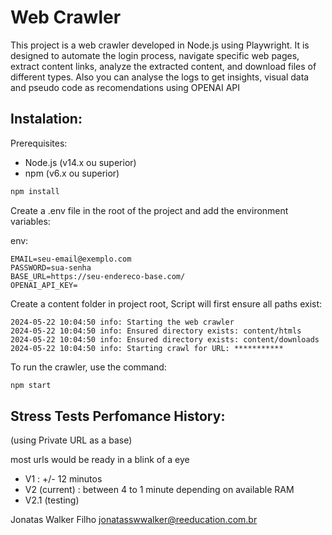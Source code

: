 # Web Crawler

This project is a web crawler developed in Node.js using Playwright. It is designed to automate the login process, navigate specific web pages, extract content links, analyze the extracted content, and download files of different types. Also you can analyse the logs to get insights, visual data and pseudo code as recomendations using OPENAI API

## Instalation:

Prerequisites:

- Node.js (v14.x ou superior)
- npm (v6.x ou superior)


```sh
npm install
```

Create a .env file in the root of the project and add the environment variables:

env:

```
EMAIL=seu-email@exemplo.com
PASSWORD=sua-senha
BASE_URL=https://seu-endereco-base.com/
OPENAI_API_KEY=
```

Create a content folder in project root, Script will first ensure all paths exist:

```
2024-05-22 10:04:50 info: Starting the web crawler
2024-05-22 10:04:50 info: Ensured directory exists: content/htmls
2024-05-22 10:04:50 info: Ensured directory exists: content/downloads
2024-05-22 10:04:50 info: Starting crawl for URL: ***********
```

To run the crawler, use the command:

```sh
npm start
```

## Stress Tests Perfomance History:

(using Private URL as a base)

most urls would be ready in a blink of a eye

- V1 : +/- 12 minutos
- V2 (current) : between 4 to 1 minute depending on available RAM
- V2.1 (testing)

Jonatas Walker Filho
jonatasswwalker@reeducation.com.br
